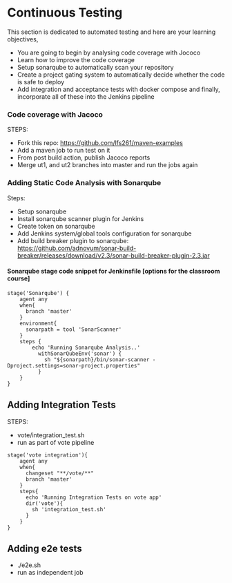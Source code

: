 # Continuous Testing

 This section is dedicated to automated testing and here are your learning objectives,

   * You are going to begin by analysing code coverage with Jococo
   * Learn how to improve the code coverage
   * Setup sonarqube to automatically scan your repository
   * Create a  project gating system  to automatically decide whether the code is safe to deploy
   * Add integration and acceptance tests  with docker compose
   and finally,  incorporate all of these into the Jenkins pipeline

### Code coverage with Jacoco

STEPS:

  * Fork this repo:  https://github.com/lfs261/maven-examples
  * Add a maven job to run  test on it
  * From post build action, publish Jacoco reports
  * Merge ut1, and ut2 branches into master and run the jobs again

### Adding Static Code Analysis with Sonarqube

Steps:

  * Setup sonarqube
  * Install sonarqube scanner plugin for Jenkins
  * Create token on sonarqube
  * Add Jenkins system/global tools  configuration for sonarqube
  * Add build breaker plugin to sonarqube:  https://github.com/adnovum/sonar-build-breaker/releases/download/v2.3/sonar-build-breaker-plugin-2.3.jar




#### Sonarqube stage code snippet for Jenkinsfile [options for the classroom course]

```
stage('Sonarqube') {
    agent any
    when{
      branch 'master'
    }
    environment{
      sonarpath = tool 'SonarScanner'
    }
    steps {
        echo 'Running Sonarqube Analysis..'
          withSonarQubeEnv('sonar') {
            sh "${sonarpath}/bin/sonar-scanner -Dproject.settings=sonar-project.properties"
          }
    }
}

```


## Adding Integration Tests

STEPS:

  * vote/integration_test.sh
  * run as part of vote pipeline 

```
stage('vote integration'){
    agent any
    when{
      changeset "**/vote/**"
      branch 'master'
    }
    steps{
      echo 'Running Integration Tests on vote app'
      dir('vote'){
        sh 'integration_test.sh'
      }
    }
}

```

## Adding e2e tests

  * ./e2e.sh
  * run as independent job
